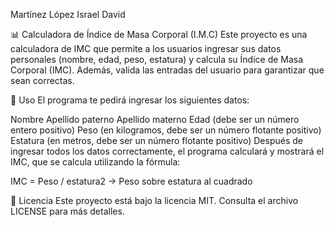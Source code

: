 Martínez López Israel David

📊 Calculadora de Índice de Masa Corporal (I.M.C)
Este proyecto es una calculadora de IMC que permite a los usuarios ingresar sus datos personales (nombre, edad, peso, estatura) y calcula su Índice de Masa Corporal (IMC). Además, valida las entradas del usuario para garantizar que sean correctas.

📝 Uso
El programa te pedirá ingresar los siguientes datos:

Nombre
Apellido paterno
Apellido materno
Edad (debe ser un número entero positivo)
Peso (en kilogramos, debe ser un número flotante positivo)
Estatura (en metros, debe ser un número flotante positivo)
Después de ingresar todos los datos correctamente, el programa calculará y mostrará el IMC, que se calcula utilizando la fórmula:

IMC = Peso / estatura2   -> Peso sobre estatura al cuadrado

📄 Licencia
Este proyecto está bajo la licencia MIT. Consulta el archivo LICENSE para más detalles.
